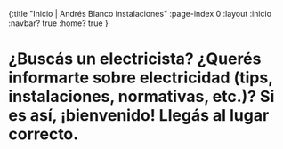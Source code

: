 {:title "Inicio | Andrés Blanco Instalaciones"
 :page-index 0
 :layout :inicio
 :navbar? true
 :home? true
}

# ¿Buscás un electricista? ¿Querés informarte sobre electricidad (tips, instalaciones, normativas, etc.)? Si es así, ¡bienvenido! Llegás al lugar correcto.
